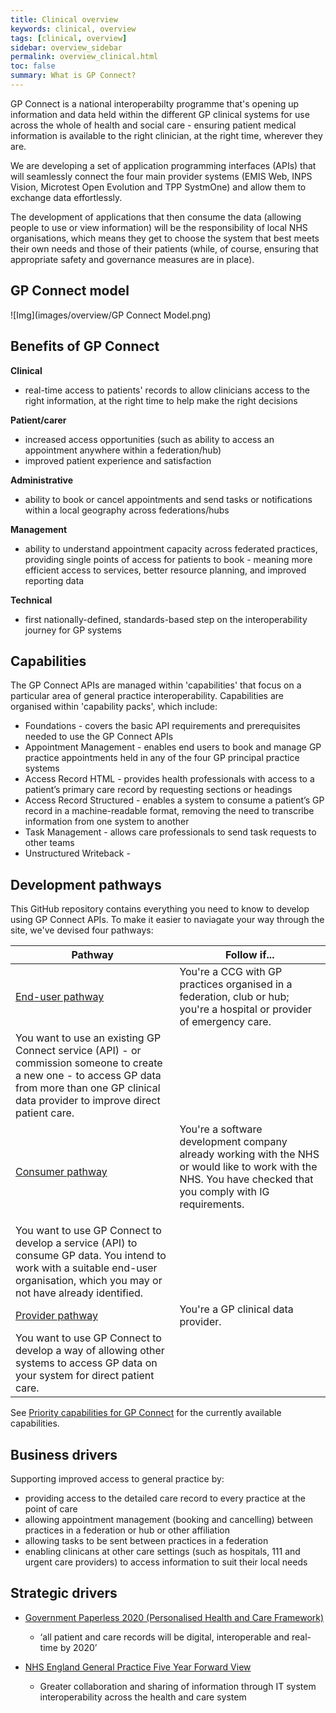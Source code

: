 ```yaml
---
title: Clinical overview
keywords: clinical, overview
tags: [clinical, overview]
sidebar: overview_sidebar
permalink: overview_clinical.html
toc: false
summary: What is GP Connect?
---
```


GP Connect is a national interoperabilty programme that's opening up information and data held within the different GP clinical systems for use across the whole of health and social care - ensuring patient medical information is available to the right clinician, at the right time, wherever they are. 

We are developing a set of application programming interfaces (APIs) that will seamlessly connect the four main provider systems (EMIS Web, INPS Vision, Microtest Open Evolution and TPP SystmOne) and allow them to exchange data effortlessly.

The development of applications that then consume the data (allowing people to use or view information) will be the responsibility of local NHS organisations, which means they get to choose the system that best meets their own needs and those of their patients (while, of course, ensuring that appropriate safety and governance measures are in place).

## GP Connect model ##

![Img](images/overview/GP Connect Model.png)

## Benefits of GP Connect ##

**Clinical**
-   real-time access to patients' records to allow clinicians access to the right information, at the right time to help make the right decisions

**Patient/carer**
-   increased access opportunities (such as ability to access an appointment anywhere within a federation/hub)
-   improved patient experience and satisfaction

**Administrative**
-   ability to book or cancel appointments and send tasks or notifications within a local geography across federations/hubs
 
**Management**
-   ability to understand appointment capacity across federated practices, providing single points of access for patients to book -  meaning more efficient access to services, better resource planning, and improved reporting data

**Technical**
-   first nationally-defined, standards-based step on the interoperability journey for GP systems

## Capabilities ##

The GP Connect APIs are managed within 'capabilities' that focus on a particular area of general practice interoperability. Capabilities are organised within 'capability packs', which include:

 - Foundations - covers the basic API requirements and prerequisites needed to use the GP Connect APIs
 - Appointment Management - enables end users to book and manage GP practice appointments held in any of the four GP principal practice systems
 - Access Record HTML - provides health professionals with access to a patient’s primary care record by requesting sections or headings
 - Access Record Structured - enables a system to consume a patient’s GP record in a machine-readable format, removing the need to transcribe information from one system to another
 - Task Management - allows care professionals to send task requests to other teams  
 - Unstructured Writeback - 
 
## Development pathways ##

This GitHub repository contains everything you need to know to develop using GP Connect APIs. To make it easier to naviagate your way through the site, we've devised four pathways:

| Pathway  | Follow if...  |   
|---|---|
| [End-user pathway](http://gpconnect-specrestructure.netlify.com/overview_end_user_pathway.html)  | You're a CCG with GP practices organised in a federation, club or hub; you're a hospital or provider of emergency care.
You want to use an existing GP Connect service (API) - or commission someone to create a new one - to access GP data from more than one GP clinical data provider to improve direct patient care.  | 
| [Consumer pathway](http://gpconnect-specrestructure.netlify.com/overview_consumer_pathway.html)  | You're a software development company already working with the NHS or would like to work with the NHS. You have checked that you comply with IG requirements.<p>
You want to use GP Connect to develop a service (API) to consume GP data. You intend to work with a suitable end-user organisation, which you may or not have already identified.  |   
| [Provider pathway](http://gpconnect-specrestructure.netlify.com/overview_provider_pathway.html)  | You're a GP clinical data provider.
You want to use GP Connect to develop a way of allowing other systems to access GP data on your system for direct patient care.  |  

See [Priority capabilities for GP Connect](overview_priority_capabilities.html) for the currently available capabilities.

## Business drivers ##

Supporting improved access to general practice by:

- providing access to the detailed care record to every practice at the point of care
- allowing appointment management (booking and cancelling) between practices in a federation or hub or other affiliation
- allowing tasks to be sent between practices in a federation
- enabling clinicans at other care settings (such as hospitals, 111 and urgent care providers) to access information to suit their local needs

## Strategic drivers ##

- [Government Paperless 2020 (Personalised Health and Care Framework)](https://www.gov.uk/government/publications/personalised-health-and-care-2020)
  - ‘all patient and care records will be digital, interoperable and real-time by 2020’

- [NHS England General Practice Five Year Forward View](https://www.england.nhs.uk/gp/gpfv/)
  - Greater collaboration and sharing of information through IT system interoperability across the health and care system




